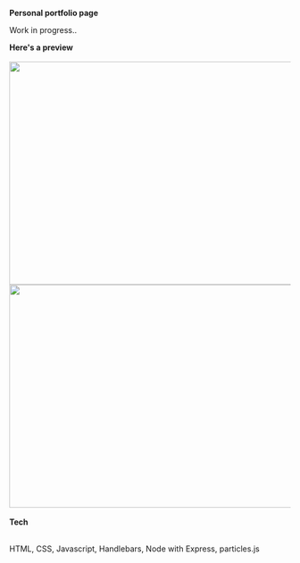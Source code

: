 <strong>Personal portfolio page</strong>
<p>Work in progress..<p>

<strong>Here's a preview</strong>
<br></br>
<img src="https://media.giphy.com/media/ZFzVJPr4RUd6qocKue/giphy.gif" height="400" width="800"/>
<img src="https://media.giphy.com/media/U7zgQfVIJAqNwBeTWv/giphy.gif" height="400" width="800"/><br></br>
<strong>Tech</strong>
<br></br>
<p>HTML, CSS, Javascript, Handlebars, Node with Express, particles.js</p>
